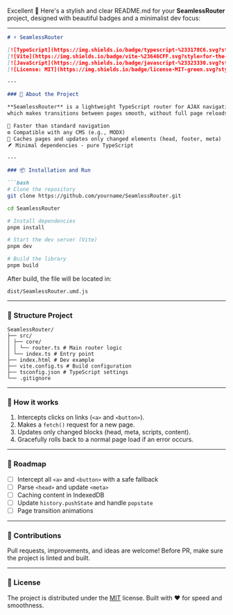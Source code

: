 Excellent 💪 Here's a stylish and clear README.md for your **SeamlessRouter** project,
designed with beautiful badges and a minimalist dev focus:

---

````markdown
# ⚡ SeamlessRouter

[![TypeScript](https://img.shields.io/badge/typescript-%233178C6.svg?style=for-the-badge&logo=typescript&logoColor=white)](https://www.typescriptlang.org/)
[![Vite](https://img.shields.io/badge/vite-%23646CFF.svg?style=for-the-bad ge&logo=vite&logoColor=white)](https://vitejs.dev/)
[![JavaScript](https://img.shields.io/badge/javascript-%23323330.svg?style=for-the-badge&logo=javascript&logoColor=%23F7DF1E)](https://developer.mozilla.org/en-US/docs/Web/JavaScript)
[![License: MIT](https://img.shields.io/badge/license-MIT-green.svg?style=for-the-badge)](./LICENSE)

---

### 🧩 About the Project

**SeamlessRouter** is a lightweight TypeScript router for AJAX navigation,
which makes transitions between pages smooth, without full page reloads.

💨 Faster than standard navigation
⚙️ Compatible with any CMS (e.g., MODX)
🧠 Caches pages and updates only changed elements (head, footer, meta)
🪶 Minimal dependencies - pure TypeScript

---

### 📦 Installation and Run

```bash
# Clone the repository
git clone https://github.com/yourname/SeamlessRouter.git

cd SeamlessRouter

# Install dependencies
pnpm install

# Start the dev server (Vite)
pnpm dev

# Build the library
pnpm build
````

After build, the file will be located in:

```
dist/SeamlessRouter.umd.js
```

---

### 🧠 Structure Project

```
SeamlessRouter/
├── src/
│ ├── core/
│ │ └── router.ts # Main router logic
│ └── index.ts # Entry point
├── index.html # Dev example
├── vite.config.ts # Build configuration
├── tsconfig.json # TypeScript settings
└── .gitignore
```

---

### 🚀 How it works

1. Intercepts clicks on links (`<a>` and `<button>`).
2. Makes a `fetch()` request for a new page.
3. Updates only changed blocks (head, meta, scripts, content).
4. Gracefully rolls back to a normal page load if an error occurs.

---

### 🧰 Roadmap

* [ ] Intercept all `<a>` and `<button>` with a safe fallback
* [ ] Parse `<head>` and update `<meta>`
* [ ] Caching content in IndexedDB
* [ ] Update `history.pushState` and handle `popstate`
* [ ] Page transition animations

---

### 🤝 Contributions

Pull requests, improvements, and ideas are welcome!
Before PR, make sure the project is linted and built.

---

### 🪪 License

The project is distributed under the [MIT](./LICENSE) license.
Built with ❤️ for speed and smoothness.